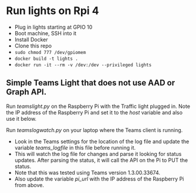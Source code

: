 # Run lights on Rpi 4
* Plug in lights starting at GPIO 10
* Boot machine, SSH into it
* Install Docker
* Clone this repo
* `sudo chmod 777 /dev/gpiomem`
* `docker build -t lights .`
* `docker run -it --rm -v /dev:/dev --privileged lights`

## Simple Teams Light that does not use AAD or Graph API. 
Run *teamslight.py* on the Raspberry Pi with the Traffic light plugged in. Note the IP address of the Raspberry Pi and set it to the *host* variable and also use it below. 

Run *teamslogwatch.py* on your laptop where the Teams client is running. 
- Look in the Teams settings for the location of the log file and update the variable *teams_logfile* in this file before running it. 
- This will watch the log file for changes and parse it looking for status updates. After parsing the status, it will call the API on the Pi to PUT the status. 
- Note that this was tested using Teams version 1.3.00.33674.
- Also update the variable *pi_url* with the IP address of the Raspberry Pi from above. 
